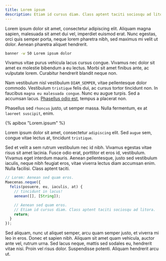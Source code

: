 ```yaml
---
title: Lorem ipsum
description: Etiam id cursus diam. Class aptent taciti sociosqu ad litora.
---
```


Lorem ipsum dolor sit amet, consectetur adipiscing elit. Aliquam magna
sapien, malesuada sit amet dui vel, imperdiet euismod erat. Nunc egestas,
orci quis semper porta, neque lorem pharetra nibh, sed maximus mi velit ut
dolor. Aenean pharetra aliquet hendrerit.

```bash
banner -w 50 Lorem ipsum dolor
```

Vivamus vitae purus vehicula lacus cursus congue. Vivamus nec dolor sit amet
ex molestie bibendum a eu lectus. Morbi sit amet finibus ante, ac vulputate
lorem. Curabitur hendrerit blandit neque non.

Nam vestibulum nisl vestibulum `DIAM_SEMPER`, vitae pellentesque dolor
commodo. Vestibulum `tristique` felis dui, ac cursus tortor tincidunt non. In
faucibus `magna eu malesuada congue`. Nunc eu augue turpis. Sed a accumsan
lacus. [Phasellus odio est](https://bitly.com/1H9DQSz), tempus a placerat non.

Phasellus sed `rhoncus` justo, ut semper massa. Nulla fermentum, ex at
`laoreet suscipit`, enim.

{% apibox "Lorem.ipsum" %}

Lorem ipsum dolor sit amet, consectetur `adipiscing` elit. Sed `augue` sem,
congue vitae lectus at, tincidunt `tristique`.

Sed et velit a sem rutrum vestibulum nec id nibh. Vivamus egestas vitae risus
sit amet lacinia. Fusce odio erat, porttitor et eros id, vestibulum.  Vivamus
eget interdum mauris. Aenean pellentesque, justo sed vestibulum iaculis, neque
nibh feugiat eros, vitae viverra lectus diam accumsan enim. Nulla facilisi.
Class aptent taciti.

```js
// Lorem: Aenean sed quam eros.
Maecenas.neque({
  felis(posuere, eu, iaculis, at) {
    // tincidunt in lacus!
    aenean([], [String]);

    // Aenean sed quam eros.
    // Etiam id cursus diam. Class aptent taciti sociosqu ad litora.
    return;
  }
});
```

Sed aliquam, nunc ut aliquet semper, arcu quam semper justo, et viverra mi leo
in eros. Donec et sapien nibh. Aliquam sit amet quam vehicula, auctor ante vel,
rutrum urna. Sed lacus neque, mattis sed sodales eu, hendrerit vitae nisi. Proin
vel risus dolor. Suspendisse potenti. Aliquam hendrerit arcu ut.